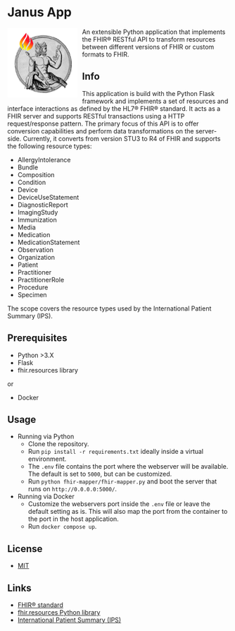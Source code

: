 # Janus App

<img src="/fhir-mapper/images/logo.png" alt="logo" style="float: left; margin-right: 10px;" width="160"/> 
An extensible Python application that implements the FHIR® RESTful API to transform resources between different versions of FHIR or custom formats to FHIR.



## Info
This application is build with the Python Flask framework and implements a set of resources and interface interactions as defined by the HL7® FHIR® standard. It acts as a FHIR server and supports RESTful transactions using a HTTP request/response pattern. The primary focus of this API is to offer conversion capabilities and perform data transformations on the server-side. Currently, it converts from version STU3 to R4 of FHIR and supports the following resource types:
* AllergyIntolerance
* Bundle
* Composition
* Condition
* Device
* DeviceUseStatement
* DiagnosticReport
* ImagingStudy
* Immunization
* Media
* Medication
* MedicationStatement
* Observation
* Organization
* Patient
* Practitioner
* PractitionerRole
* Procedure
* Specimen

The scope covers the resource types used by the International Patient Summary (IPS). 

## Prerequisites
* Python >3.X
* Flask
* fhir.resources library

or

* Docker

## Usage
* Running via Python
    * Clone the repository.
    * Run `pip install -r requirements.txt` ideally inside a virtual environment.
    * The `.env` file contains the port where the webserver will be available.
    The default is set to `5000`, but can be customized.
    * Run `python fhir-mapper/fhir-mapper.py` and boot the server that runs on `http://0.0.0.0:5000/`.
* Running via Docker
    * Customize the webservers port inside the `.env` file or leave the default setting as is. This will also map the port from the container to the port in the host application.
    * Run `docker compose up`.

## License
* [MIT](https://tldrlegal.com/license/mit-license)

## Links
* [FHIR® standard](https://hl7.org/fhir/)
* [fhir.resources Python library](https://github.com/nazrulworld/fhir.resources)
* [International Patient Summary (IPS)](https://international-patient-summary.net/)
